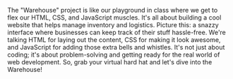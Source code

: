 The "Warehouse" project is like our playground in class where we get to flex our HTML, CSS, and JavaScript muscles. It's all about building a cool website that helps manage inventory and logistics. Picture this: a snazzy interface where businesses can keep track of their stuff hassle-free. We're talking HTML for laying out the content, CSS for making it look awesome, and JavaScript for adding those extra bells and whistles. It's not just about coding; it's about problem-solving and getting ready for the real world of web development. So, grab your virtual hard hat and let's dive into the Warehouse!
